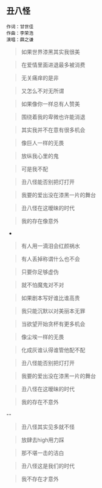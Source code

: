 ## 丑八怪

```
作词：甘世佳 
作曲：李荣浩
演唱：薛之谦
```

> 如果世界漆黑其实我很美

> 在爱情里面进退最多被消费

> 无关痛痒的是非

> 又怎么不对无所谓

> 如果像你一样总有人赞美

> 围绕着我的卑微也许能消退

> 其实我并不在意有很多机会

> 像巨人一样的无畏

> 放纵我心里的鬼

> 可是我不配

> 丑八怪能否别把灯打开

> 我要的爱出没在漆黑一片的舞台

> 丑八怪在这暧昧的时代

> 我的存在像意外

-

> 有人用一滴泪会红颜祸水

> 有人丢掉称谓什么也不会

> 只要你足够虚伪

> 就不怕魔鬼对不对

> 如果剧本写好谁比谁高贵

> 我只能沉默以对美丽本无罪

> 当欲望开始贪杯有更多机会

> 像尘埃一样的无畏

> 化成灰谁认得谁管他配不配


> 丑八怪能否别把灯打开

> 我要的爱出没在漆黑一片的舞台

> 丑八怪在这暧昧的时代

> 我的存在不意外

--

> 丑八怪其实见多就不怪

> 放肆去high用力踩

> 那不堪一击的洁白

> 丑八怪这是我们的时代

> 我不存在才意外

